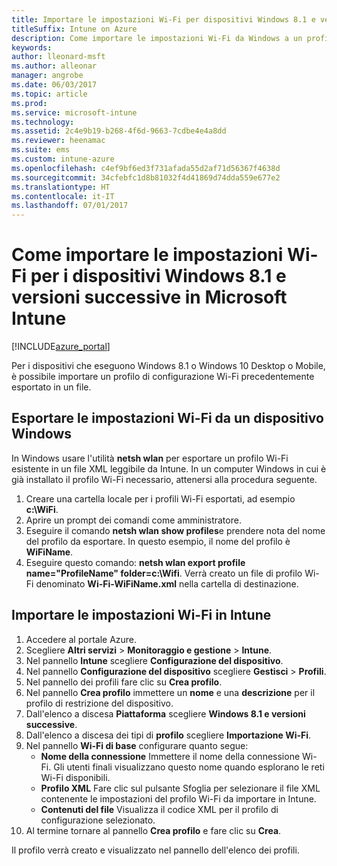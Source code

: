 ```yaml
---
title: Importare le impostazioni Wi-Fi per dispositivi Windows 8.1 e versioni successive
titleSuffix: Intune on Azure
description: Come importare le impostazioni Wi-Fi da Windows a un profilo Wi-Fi di Intune."
keywords: 
author: lleonard-msft
ms.author: alleonar
manager: angrobe
ms.date: 06/03/2017
ms.topic: article
ms.prod: 
ms.service: microsoft-intune
ms.technology: 
ms.assetid: 2c4e9b19-b268-4f6d-9663-7cdbe4e4a8dd
ms.reviewer: heenamac
ms.suite: ems
ms.custom: intune-azure
ms.openlocfilehash: c4ef9bf6ed3f731afada55d2af71d56367f4638d
ms.sourcegitcommit: 34cfebfc1d8b81032f4d41869d74dda559e677e2
ms.translationtype: HT
ms.contentlocale: it-IT
ms.lasthandoff: 07/01/2017
---
```

# <a name="how-to-import-wi-fi-settings-for-windows-81-and-later-devices-in-microsoft-intune"></a>Come importare le impostazioni Wi-Fi per i dispositivi Windows 8.1 e versioni successive in Microsoft Intune

[!INCLUDE[azure_portal](./includes/azure_portal.md)]

Per i dispositivi che eseguono Windows 8.1 o Windows 10 Desktop o Mobile, è possibile importare un profilo di configurazione Wi-Fi precedentemente esportato in un file.

## <a name="export-wi-fi-settings-from-a-windows-device"></a>Esportare le impostazioni Wi-Fi da un dispositivo Windows

In Windows usare l'utilità **netsh wlan** per esportare un profilo Wi-Fi esistente in un file XML leggibile da Intune. In un computer Windows in cui è già installato il profilo Wi-Fi necessario, attenersi alla procedura seguente.
1. Creare una cartella locale per i profili Wi-Fi esportati, ad esempio **c:\WiFi**.
1. Aprire un prompt dei comandi come amministratore.
1. Eseguire il comando **netsh wlan show profiles**e prendere nota del nome del profilo da esportare. In questo esempio, il nome del profilo è **WiFiName**.
1. Eseguire questo comando: **netsh wlan export profile name="ProfileName" folder=c:\Wifi**. Verrà creato un file di profilo Wi-Fi denominato **Wi-Fi-WiFiName.xml** nella cartella di destinazione.

## <a name="import-the-wi-fi-settings-into-intune"></a>Importare le impostazioni Wi-Fi in Intune

1. Accedere al portale Azure.
2. Scegliere **Altri servizi** > **Monitoraggio e gestione** > **Intune**.
3. Nel pannello **Intune** scegliere **Configurazione del dispositivo**.
2. Nel pannello **Configurazione del dispositivo** scegliere **Gestisci** > **Profili**.
3. Nel pannello dei profili fare clic su **Crea profilo**.
4. Nel pannello **Crea profilo** immettere un **nome** e una **descrizione** per il profilo di restrizione del dispositivo.
5. Dall'elenco a discesa **Piattaforma** scegliere **Windows 8.1 e versioni successive**.
6. Dall'elenco a discesa dei tipi di **profilo** scegliere **Importazione Wi-Fi**.
7. Nel pannello **Wi-Fi di base** configurare quanto segue:
    - **Nome della connessione** Immettere il nome della connessione Wi-Fi. Gli utenti finali visualizzano questo nome quando esplorano le reti Wi-Fi disponibili.
    - **Profilo XML** Fare clic sul pulsante Sfoglia per selezionare il file XML contenente le impostazioni del profilo Wi-Fi da importare in Intune.
    - **Contenuti del file** Visualizza il codice XML per il profilo di configurazione selezionato.
8. Al termine tornare al pannello **Crea profilo** e fare clic su **Crea**.

Il profilo verrà creato e visualizzato nel pannello dell'elenco dei profili.
